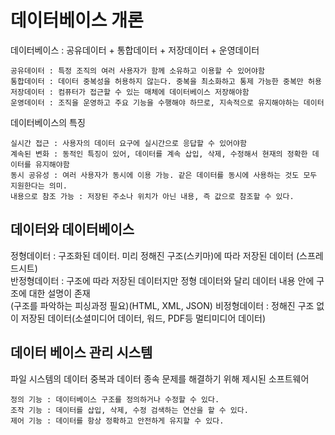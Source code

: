 # 데이터베이스 개론

데이터베이스 : 공유데이터 + 통합데이터 + 저장데이터 + 운영데이터

    공유데이터 : 특정 조직의 여러 사용자가 함께 소유하고 이용할 수 있어야함
    통합데이터 : 데이터 중복성을 허용하지 않는다. 중복을 최소화하고 통제 가능한 중복만 허용
    저장데이터 : 컴퓨터가 접근할 수 있는 매체에 데이터베이스 저장해야함
    운영데이터 : 조직을 운영하고 주요 기능을 수행해야 하므로, 지속적으로 유지해야하는 데이터


데이터베이스의 특징

    실시간 접근 : 사용자의 데이터 요구에 실시간으로 응답할 수 있어야함
    계속된 변화 : 동적인 특징이 있어, 데이터를 계속 삽입, 삭제, 수정해서 현재의 정확한 데이터를 유지해야함
    동시 공유성 : 여러 사용자가 동시에 이용 가능. 같은 데이터를 동시에 사용하는 것도 모두 지원한다는 의미.
    내용으로 참조 가능 : 저장된 주소나 위치가 아닌 내용, 즉 값으로 참조할 수 있다.
    
    
## 데이터와 데이터베이스
    
정형데이터 : 구조화된 데이터. 미리 정해진 구조(스키마)에 따라 저장된 데이터 (스프레드시트)   
반정형데이터 : 구조에 따라 저장된 데이터지만 정형 데이터와 달리 데이터 내용 안에 구조에 대한 설명이 존재   
(구조를 파악하는 피싱과정 필요)(HTML, XML, JSON)
비정형데이터 : 정해진 구조 없이 저장된 데이터(소셜미디어 데이터, 워드, PDF등 멀티미디어 데이터)   


## 데이터 베이스 관리 시스템

파일 시스템의 데이터 중복과 데이터 종속 문제를 해결하기 위해 제시된 소프트웨어

    정의 기능 : 데이터베이스 구조를 정의하거나 수정할 수 있다.
    조작 기능 : 데이터를 삽입, 삭제, 수정 검색하는 연산을 할 수 있다.
    제어 기능 : 데이터를 항상 정확하고 안전하게 유지할 수 있다.
    
    
    
## 
